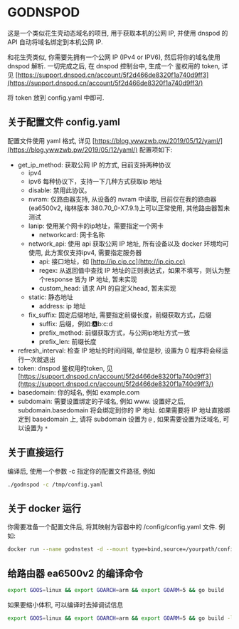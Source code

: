 # GODNSPOD
这是一个类似花生壳动态域名的项目, 用于获取本机的公网 IP, 并使用 dnspod 的 API 自动将域名绑定到本机公网 IP.

和花生壳类似, 你需要先拥有一个公网 IP (IPv4 or IPV6), 然后将你的域名使用dnspod 解析.
一切完成之后, 在 dnspod 控制台中, 生成一个 鉴权用的 token, 详见 [https://support.dnspod.cn/account/5f2d466de8320f1a740d9ff3](https://support.dnspod.cn/account/5f2d466de8320f1a740d9ff3/)

将 token 放到 config.yaml 中即可.

## 关于配置文件 config.yaml

配置文件使用 yaml 格式, 详见 [https://blog.ywwzwb.pw/2019/05/12/yaml/](https://blog.ywwzwb.pw/2019/05/12/yaml/)
配置项如下:

* get_ip_method: 获取公网 IP 的方式, 目前支持两种协议
  *  ipv4
  *  ipv6
  每种协议下，支持一下几种方式获取ip 地址
  * disable: 禁用此协议。
  * nvram: 仅路由器支持, 从设备的 nvram 中读取, 目前仅在我的路由器(ea6500v2, 梅林版本 380.70_0-X7.9.1)上可以正常使用, 其他路由器暂未测试
  * lanip: 使用某个网卡的ip地址，需要指定一个网卡
    * networkcard: 网卡名称
  * network_api: 使用 api 获取公网 IP 地址, 所有设备以及 docker 环境均可使用, 此方案仅支持ipv4, 需要指定服务器
    * api: 接口地址，如 [http://ip.cip.cc](http://ip.cip.cc)
    * regex: 从返回值中查找 IP 地址的正则表达式，如果不填写，则认为整个response 皆为 IP 地址, 暂未实现
    * custom_head: 请求 API 的自定义head, 暂未实现
  * static: 静态地址
    * address: ip 地址
  * fix_suffix: 固定后缀地址, 需要指定前缀长度，前缀获取方式，后缀
    * suffix: 后缀，例如::a:b:c:d
    * prefix_method: 前缀获取方式，与公网ip地址方式一致
    * prefix_len: 前缀长度
* refresh_interval: 检查 IP 地址的时间间隔, 单位是秒, 设置为 0 程序将会经运行一次就退出
* token: dnspod 鉴权用的token, 见 [https://support.dnspod.cn/account/5f2d466de8320f1a740d9ff3](https://support.dnspod.cn/account/5f2d466de8320f1a740d9ff3/)
* basedomain: 你的域名, 例如 example.com
* subdomain: 需要设置绑定的子域名, 例如 www. 设置好之后, subdomain.basedomain 将会绑定到你的 IP 地址. 如果需要将 IP 地址直接绑定到 basedomain 上, 请将 subdomain 设置为 `@` , 如果需要设置为泛域名, 可以设置为 `*`

## 关于直接运行

编译后, 使用一个参数 -c 指定你的配置文件路径, 例如 
``` bash
./godnspod -c /tmp/config.yaml
```

## 关于 docker 运行

你需要准备一个配置文件后, 将其映射为容器中的 /config/config.yaml 文件.
例如:
``` bash
docker run --name godnstest -d --mount type=bind,source=/yourpath/config.yaml,target=/config/config.yaml ywwzwb/godnspod
```

## 给路由器 ea6500v2 的编译命令

```bash
export GOOS=linux && export GOARCH=arm && export GOARM=5 && go build
```
如果要缩小体积, 可以编译时去掉调试信息
```bash
export GOOS=linux && export GOARCH=arm && export GOARM=5 && go build -ldflags="-s -w" 
```

